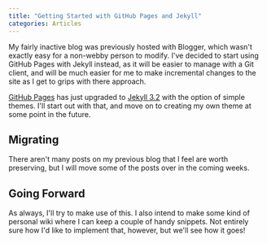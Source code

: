 ```yaml
---
title: "Getting Started with GitHub Pages and Jekyll"
categories: Articles
---
```


My fairly inactive blog was previously hosted with Blogger,
which wasn't exactly easy for a non-webby person to modify.
I've decided to start using GitHub Pages with Jekyll instead,
as it will be easier to manage with a Git client, and will be
much easier for me to make incremental changes to the site as
I get to grips with there approach.

[GitHub Pages][1] has just upgraded to [Jekyll 3.2][2]
with the option of simple themes. I'll start out with that,
and move on to creating my own theme at some point in the future.

## Migrating

There aren't many posts on my previous blog that I feel are worth
preserving, but I will move some of the posts over in the coming weeks.

## Going Forward

As always, I'll try to make use of this. I also intend to make some
kind of personal wiki where I can keep a couple of handy snippets.
Not entirely sure how I'd like to implement that, however,
but we'll see how it goes!

[1]: https://github.com/blog/2236-github-pages-now-runs-jekyll-3-2 "GitHub Pages now runs Jekyll 3.2"
[2]: https://jekyllrb.com/news/2016/07/26/jekyll-3-2-0-released/ "Jekyll 3.2 Released"
